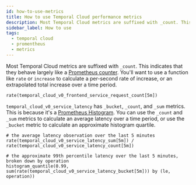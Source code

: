 ```yaml
---
id: how-to-use-metrics
title: How to use Temporal Cloud performance metrics
description: Most Temporal Cloud metrics are suffixed with _count. This indicates that they behave largely like a Prometheus counter.
sidebar_label: How to use
tags:
  - temporal cloud
  - promentheus
  - metrics
---
```


Most Temporal Cloud metrics are suffixed with `_count`. This indicates that they behave largely like a [Prometheus counter](https://prometheus.io/docs/concepts/metric_types/#counter). You'll want to use a function like `rate` or `increase` to calculate a per-second rate of increase, or an extrapolated total increase over a time period.

```
rate(temporal_cloud_v0_frontend_service_request_count[5m])
```

`temporal_cloud_v0_service_latency` has `_bucket`, `_count`, and `_sum` metrics. This is because it's a [Prometheus Histogram](https://prometheus.io/docs/concepts/metric_types/#histogram). You can use the `_count` and `_sum` metrics to calculate an average latency over a time period, or use the `_bucket` metric to calculate an approximate histogram quartile.

```
# the average latency observation over the last 5 minutes
rate(temporal_cloud_v0_service_latency_sum[5m]) / rate(temporal_cloud_v0_service_latency_count[5m])

# the approximate 99th percentile latency over the last 5 minutes, broken down by operation
histogram_quantile(0.99, sum(rate(temporal_cloud_v0_service_latency_bucket[5m])) by (le, operation))
```
